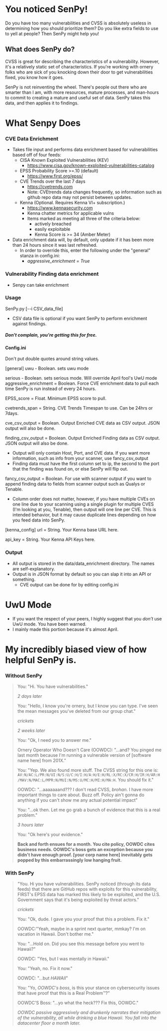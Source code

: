 # You noticed SenPy!
Do you have too many vulnerabilities and CVSS is absolutely useless in determining how you should prioritize them? Do you like extra fields to use to yell at people?
Then SenPy might help you!


## What does SenPy do?
CVSS is great for describing the characteristics of a vulnerability. However, it's a relatively static set of characteristics.
If you're working with ornery folks who are sick of you knocking down their door to get vulnerabilities fixed, you know how it goes.

SenPy is not reinventing the wheel. There's people out there who are smarter than I am, with more resources, mature processes, and man-hours to commit to creating a mature and useful set of data. 
SenPy takes this data, and then applies it to findings.

# What Senpy Does
### CVE Data Enrichment 
- Takes file input and performs data enrichment based for vulnerabilities based off of four feeds:
  - CISA Known Exploited Vulnerabilities (KEV)
    - https://www.cisa.gov/known-exploited-vulnerabilities-catalog
  - EPSS Probability Score >=.10 (default)
    - https://www.first.org/epss/
  - CVE Trends over the last 7 days
    - https://cvetrends.com
    - Note: CVEtrends data changes frequently, so information such as github repo data may not persist between updates.
  - Kenna (Optional. Requires Kenna VI+ subscription.) 
    - https://www.kennasecurity.com
    - Kenna chatter metrics for applicable vulns
    - Items marked as meeting all three of the criteria below:
      - actively breached
      - easily exploitable
      - Kenna Score is >= 34 (Amber Meter)
- Data enrichment data will, by default, only update if it has been more than 24 hours since it was last refreshed.
  - In order to override this, enter the following under the "general" stanza in config.ini:
    - _aggressive_enrichment = True_

### Vulnerability Finding data enrichment 
- Senpy can take enrichment 
### Usage
SenPy.py [--i CSV_data_file]
- CSV data file is optional if you want SenPy to perform enrichment against findings.


##### Don't complain, you're getting this for free.


#### Config.ini

Don't put double quotes around string values.

[general]
uwu - Boolean. sets uwu mode

serious - Boolean. sets serious mode. Will override April fool's UwU mode
aggressive_enrichment = Boolean. Force CVE enrichment data to pull each time SenPy is run instead of every 24 hours.

EPSS_score = Float. Minimum EPSS score to pull.

cvetrends_span = String. CVE Trends Timespan to use. Can be 24hrs or 7days.

cve_csv_output = Boolean. Output Enriched CVE data as CSV output. JSON output will also be done.

finding_csv_output = Boolean. Output Enriched Finding data as CSV output. JSON output will also be done.
  - Output will only contain Host, Port, and CVE data. If you want more information, such as info from your scanner, use fancy_csv_output
  - Finding data must have the first column set to ip, the second to the port that the finding was found on, or else SenPy will flip out.

fancy_csv_output = Boolean. For use with scanner output if you want to append finding data to fields from scanner output such as Qualys or Tenable.
  - Column order does not matter, however, if you have multiple CVEs on one line due to your scanning using a single plugin for multiple CVES (I'm looking at you, Tenable), then output will one line per CVE. This is intended behavior, but it may cause duplicate lines depending on how you feed data into SenPy.

[kenna_config]
url = String. Your Kenna base URL here.

api_key = String. Your Kenna API Keys here. 


### Output
- All output is stored in the data/data_enrichment directory. The names are self-explanatory.
- Output is in JSON format by default so you can slap it into an API or something. 
  - CVE output can be done for by editing config.ini

# UwU Mode
- If you want the respect of your peers, I highly suggest that you *don’t* use UwU mode. You have been warned.
- I mainly made this portion because it's almost April.


# My incredibly biased view of how helpful SenPy is.
### Without SenPy
>You: "Hi. You have vulnerabilities."
>
>_2 days later_
>
>You: "Hello, I know you're ornery, but I know you can type. I've seen the mean messages you've deleted from our group chat."
>
>_*crickets*_
>
>_2 weeks later_
>
>You: "Ok, I need you to answer me."
> 
>Ornery Operator Who Doesn't Care (OOWDC): "...and? You pinged me last month because I'm running a vulnerable version of [software name here] from 201X." 
>
>You: "Yep. We also found more stuff. The CVSS string for this one is: `AV:N/AC:L/PR:N/UI:N/S:U/C:H/I:H/A:H/E:H/RL:X/RC:X/CR:H/IR:H/AR:H/MAV:N/MAC:L/MPR:N/MUI:N/MS:U/MC:H/MI:H/MA:H`. You should fix it."
>
>OOWDC: "...aaaaaaand??? I don't read CVSS, _brohan_.  I have more important things to care about. Buzz off. Policy ain't gonna do anything if you can't show me any actual potential impact"
>
>You: "...ok then. Let me go grab a bunch of evidence that this is a real problem."
>
>_3 hours later_
>
> You: "Ok here's your evidence."
>
>**Back and forth ensues for a month. You cite policy, OOWDC cites business needs. OOWDC's boss gets an exception because you didn't have enough proof. [your corp name here] inevitably gets popped by this embarrassingly low hanging fruit.** 

### With SenPy
> "You. Hi you have vulnerabilities. SenPy noticed (through its data feeds) that there are GitHub repos with exploits for this vulnerability, FIRST's EPSS data has marked this likely to be exploited, and the U.S. Government says that it's being exploited by threat actors."
> 
>_*crickets*_
> 
> You: "Ok, dude. I gave you your proof that this a problem. Fix it."
> 
> OOWDC:"Yeah, maybe in a sprint next quarter, mmkay? I'm on vacation in Hawaii. Don't bother me."
> 
> You: "...Hold on. Did you see this message before you went to Hawaii?"
> 
> OOWDC: "Yes, but I was mentally in Hawaii."
> 
> You: "Yeah, no. Fix it now."
> 
> OOWDC: "...but _HAWAII_"
> 
> You: "Yo, _OOWDC's boss_, is this your stance on cybersecurity issues that have proof that this is a Real Problem™?"
> 
> OOWDC'S Boss: "...yo what the heck??? Fix this, OOWDC."
> 
> _OOWDC passive aggressively and drunkenly narrates their mitigation of the vulnerability, all while drinking a blue Hawaii. You fall into the datacenter floor a month later._
